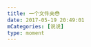 ```yaml
---
title: 一个文件夹😳
date: 2017-05-19 20:49:01
mCategories: [说说]
type: moment
---
```


<div id="pics-20170519204901"></div>

<script src="/lib/moment/pics.js"></script>
<script>
var data = [
    {"link": "2017-05-19_000000.jpeg", "type": "shuoshuo"}
];
picsRender(data, "pics-20170519204901");
</script>
